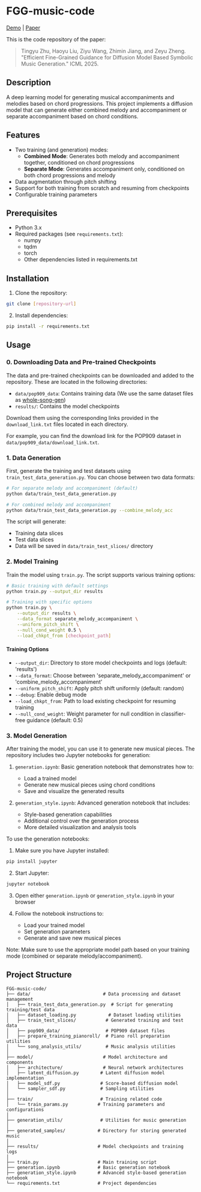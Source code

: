 # FGG-music-code

[Demo](https://huajianduzhuo-code.github.io/FGG-diffusion-music/) | [Paper](https://arxiv.org/abs/2410.0843)

This is the code repository of the paper:

> Tingyu Zhu, Haoyu Liu, Ziyu Wang, Zhimin Jiang, and Zeyu Zheng. "Efficient Fine-Grained Guidance for Diffusion Model Based Symbolic Music Generation." ICML 2025.


## Description

A deep learning model for generating musical accompaniments and melodies based on chord progressions. This project implements a diffusion model that can generate either combined melody and accompaniment or separate accompaniment based on chord conditions.

## Features

- Two training (and generation) modes:
  - **Combined Mode**: Generates both melody and accompaniment together, conditioned on chord progressions
  - **Separate Mode**: Generates accompaniment only, conditioned on both chord progressions and melody
- Data augmentation through pitch shifting
- Support for both training from scratch and resuming from checkpoints
- Configurable training parameters

## Prerequisites

- Python 3.x
- Required packages (see `requirements.txt`):
  - numpy
  - tqdm
  - torch
  - Other dependencies listed in requirements.txt

## Installation

1. Clone the repository:
```bash
git clone [repository-url]
```

2. Install dependencies:
```bash
pip install -r requirements.txt
```

## Usage
### 0. Downloading Data and Pre-trained Checkpoints

The data and pre-trained checkpoints can be downloaded and added to the repository. These are located in the following directories:

- `data/pop909_data`: Contains training data (We use the same dataset files as [whole-song-gen](https://github.com/ZZWaang/whole-song-gen))
- `results/`: Contains the model checkpoints

Download them using the corresponding links provided in the `download_link.txt` files located in each directory.

For example, you can find the download link for the POP909 dataset in `data/pop909_data/download_link.txt`.


### 1. Data Generation



First, generate the training and test datasets using `train_test_data_generation.py`. You can choose between two data formats:

```bash
# For separate melody and accompaniment (default)
python data/train_test_data_generation.py

# For combined melody and accompaniment
python data/train_test_data_generation.py --combine_melody_acc
```

The script will generate:
- Training data slices
- Test data slices
- Data will be saved in `data/train_test_slices/` directory

### 2. Model Training

Train the model using `train.py`. The script supports various training options:

```bash
# Basic training with default settings
python train.py --output_dir results

# Training with specific options
python train.py \
    --output_dir results \
    --data_format separate_melody_accompaniment \
    --uniform_pitch_shift \
    --null_cond_weight 0.5 \
    --load_chkpt_from [checkpoint_path]
```

#### Training Options

- `--output_dir`: Directory to store model checkpoints and logs (default: 'results')
- `--data_format`: Choose between 'separate_melody_accompaniment' or 'combine_melody_accompaniment'
- `--uniform_pitch_shift`: Apply pitch shift uniformly (default: random)
- `--debug`: Enable debug mode
- `--load_chkpt_from`: Path to load existing checkpoint for resuming training
- `--null_cond_weight`: Weight parameter for null condition in classifier-free guidance (default: 0.5)

### 3. Model Generation

After training the model, you can use it to generate new musical pieces. The repository includes two Jupyter notebooks for generation:

1. `generation.ipynb`: Basic generation notebook that demonstrates how to:
   - Load a trained model
   - Generate new musical pieces using chord conditions
   - Save and visualize the generated results

2. `generation_style.ipynb`: Advanced generation notebook that includes:
   - Style-based generation capabilities
   - Additional control over the generation process
   - More detailed visualization and analysis tools

To use the generation notebooks:

1. Make sure you have Jupyter installed:
```bash
pip install jupyter
```

2. Start Jupyter:
```bash
jupyter notebook
```

3. Open either `generation.ipynb` or `generation_style.ipynb` in your browser

4. Follow the notebook instructions to:
   - Load your trained model
   - Set generation parameters
   - Generate and save new musical pieces

Note: Make sure to use the appropriate model path based on your training mode (combined or separate melody/accompaniment).

## Project Structure

```
FGG-music-code/
├── data/                           # Data processing and dataset management
│   ├── train_test_data_generation.py  # Script for generating training/test data
│   ├── dataset_loading.py            # Dataset loading utilities
│   ├── train_test_slices/           # Generated training and test data
│   ├── pop909_data/                 # POP909 dataset files
│   ├── prepare_training_pianoroll/  # Piano roll preparation utilities
│   └── song_analysis_utils/         # Music analysis utilities
│
├── model/                          # Model architecture and components
│   ├── architecture/               # Neural network architectures
│   ├── latent_diffusion.py        # Latent diffusion model implementation
│   ├── model_sdf.py               # Score-based diffusion model
│   └── sampler_sdf.py             # Sampling utilities
│
├── train/                         # Training related code
│   └── train_params.py           # Training parameters and configurations
│
├── generation_utils/              # Utilities for music generation
│
├── generated_samples/            # Directory for storing generated music
│
├── results/                      # Model checkpoints and training logs
│
├── train.py                      # Main training script
├── generation.ipynb              # Basic generation notebook
├── generation_style.ipynb        # Advanced style-based generation notebook
└── requirements.txt              # Project dependencies
```